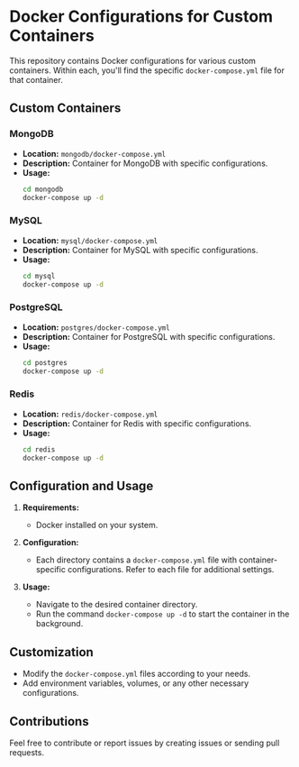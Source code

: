 # Docker Configurations for Custom Containers

This repository contains Docker configurations for various custom containers. Within each, you'll find the specific `docker-compose.yml` file for that container.

## Custom Containers

### MongoDB

-   **Location:** `mongodb/docker-compose.yml`
-   **Description:** Container for MongoDB with specific configurations.
-   **Usage:**
    ```bash
    cd mongodb
    docker-compose up -d
    ```

### MySQL

-   **Location:** `mysql/docker-compose.yml`
-   **Description:** Container for MySQL with specific configurations.
-   **Usage:**
    ```bash
    cd mysql
    docker-compose up -d
    ```

### PostgreSQL

-   **Location:** `postgres/docker-compose.yml`
-   **Description:** Container for PostgreSQL with specific configurations.
-   **Usage:**
    ```bash
    cd postgres
    docker-compose up -d
    ```

### Redis

-   **Location:** `redis/docker-compose.yml`
-   **Description:** Container for Redis with specific configurations.
-   **Usage:**
    ```bash
    cd redis
    docker-compose up -d
    ```

## Configuration and Usage

1. **Requirements:**

    - Docker installed on your system.

2. **Configuration:**

    - Each directory contains a `docker-compose.yml` file with container-specific configurations. Refer to each file for additional settings.

3. **Usage:**
    - Navigate to the desired container directory.
    - Run the command `docker-compose up -d` to start the container in the background.

## Customization

-   Modify the `docker-compose.yml` files according to your needs.
-   Add environment variables, volumes, or any other necessary configurations.

## Contributions

Feel free to contribute or report issues by creating issues or sending pull requests.
